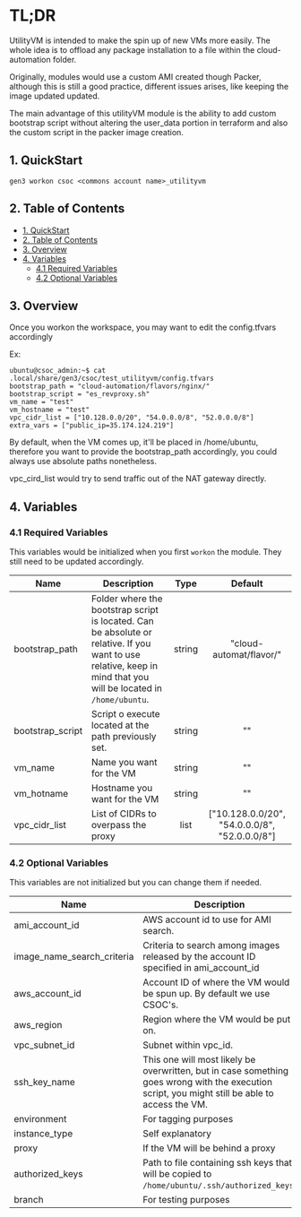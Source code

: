 # TL;DR

UtilityVM is intended to make the spin up of new VMs more easily. The whole idea is to offload any package installation to a file within the cloud-automation folder.

Originally, modules would use a custom AMI created though Packer, although this is still a good practice, different issues arises, like keeping the image updated updated.

The main advantage of this utilityVM module is the ability to add custom bootstrap script without altering the user_data portion in terraform and also the custom script in the packer image creation.


## 1. QuickStart

```
gen3 workon csoc <commons account name>_utilityvm
```

## 2. Table of Contents

- [1. QuickStart](#1-quickstart)
- [2. Table of Contents](#2-table-of-contents)
- [3. Overview](#3-overview)
- [4. Variables](#4-variables)
  - [4.1 Required Variables](#41-required-variables)
  - [4.2 Optional Variables](#42-optional-variables)

## 3. Overview

Once you workon the workspace, you may want to edit the config.tfvars accordingly

Ex: 

```
ubuntu@csoc_admin:~$ cat .local/share/gen3/csoc/test_utilityvm/config.tfvars
bootstrap_path = "cloud-automation/flavors/nginx/"
bootstrap_script = "es_revproxy.sh"
vm_name = "test"
vm_hostname = "test"
vpc_cidr_list = ["10.128.0.0/20", "54.0.0.0/8", "52.0.0.0/8"]
extra_vars = ["public_ip=35.174.124.219"]
```

By default, when the VM comes up, it'll be placed in /home/ubuntu, therefore you want to provide the bootstrap_path accordingly, you could always use absolute paths nonetheless. 

vpc_cird_list would try to send traffic out of the NAT gateway directly.


## 4. Variables


### 4.1 Required Variables

This variables would be initialized when you first `workon` the module. They still need to be updated accordingly.

| Name | Description | Type | Default |
|------|-------------|:----:|:-----:|
| bootstrap_path | Folder where the bootstrap script is located. Can be absolute or relative. If you want to use relative, keep in mind that you will be located in `/home/ubuntu`. | string | "cloud-automat/flavor/" |
| bootstrap_script | Script o execute located at the path previously set. | string | "" |
| vm_name | Name you want for the VM | string | "" |
| vm_hotname | Hostname you want for the VM | string | "" | 
| vpc_cidr_list | List of CIDRs to overpass the proxy | list | ["10.128.0.0/20", "54.0.0.0/8", "52.0.0.0/8"] |


### 4.2 Optional Variables

This variables are not initialized but you can change them if needed.

| Name | Description | Type | Default |
|------|-------------|:----:|:-----:|
| ami_account_id | AWS account id to use for AMI search. | string | "099720109477" |
| image_name_search_criteria | Criteria to search among images released by the account ID specified in ami_account_id | string | "ubuntu/images/hvm-ssd/ubuntu-xenial-16.04-amd64-server-2018" |
| aws_account_id | Account ID of where the VM would be spun up. By default we use CSOC's. | string | 433568766270 |
| aws_region | Region where the VM would be put on. | string | us-east-1 |
| vpc_subnet_id | Subnet within vpc_id. | string | "vpc_subnet_id" |
| ssh_key_name | This one will most likely be overwritten, but in case something goes wrong with the execution script, you might still be able to access the VM. | string | "fauzi@uchicago.edu" |
| environment | For tagging purposes | string | "CSOC" |
| instance_type | Self explanatory | string | t3.micro | 
| proxy | If the VM will be behind a proxy | boolean | yes |
| authorized_keys | Path to file containing ssh keys that will be copied to `/home/ubuntu/.ssh/authorized_keys`. | string | "files/authorized_keys/ops_team" |
| branch | For testing purposes | string | "master" |

